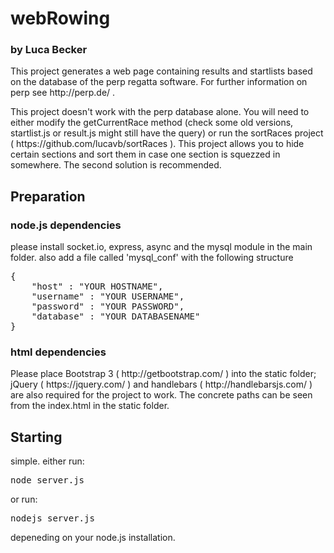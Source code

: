 # webRowing 
### by Luca Becker


<p>This project generates a web page containing results and startlists based on the database of the perp regatta software. For further information on perp see http://perp.de/ .</p>
<p>This project doesn't work with the perp database alone. You will need to either modify the getCurrentRace method (check some old versions, startlist.js or result.js might still have the query) or run the sortRaces project ( https://github.com/lucavb/sortRaces ). This project allows you to hide certain sections and sort them in case one section is squezzed in somewhere. The second solution is recommended.</p>


## Preparation

### node.js dependencies

please install socket.io, express, async and the mysql module in the main folder.
also add a file called 'mysql_conf' with the following structure
<pre>
{
	"host" : "YOUR HOSTNAME",
	"username" : "YOUR USERNAME",
	"password" : "YOUR PASSWORD",
	"database" : "YOUR DATABASENAME"
}
</pre>

### html dependencies

<p>Please place Bootstrap 3 ( http://getbootstrap.com/ ) into the static folder; jQuery ( https://jquery.com/ ) and handlebars ( http://handlebarsjs.com/ ) are also required for the project to work.
The concrete paths can be seen from the index.html in the static folder.</p>


## Starting

simple. either run:
<pre>
node server.js
</pre>
or run:
<pre>
nodejs server.js
</pre>
depeneding on your node.js installation.
